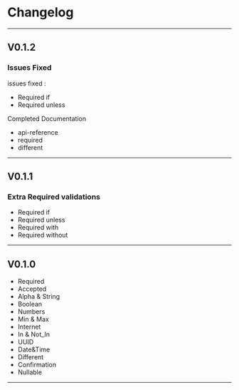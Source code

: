 # Changelog
***
## V0.1.2
### Issues Fixed
issues fixed :
- Required if
- Required unless

Completed Documentation
- api-reference
- required 
- different

***
## V0.1.1
### Extra Required validations
  - Required if
  - Required unless
  - Required with
  - Required without
***
## V0.1.0
- Required
- Accepted
- Alpha & String
- Boolean
- Numbers
- Min & Max
- Internet
- In & Not_In
- UUID
- Date&Time
- Different
- Confirmation
- Nullable
***